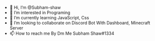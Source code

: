 - 👋 Hi, I’m @Subham-shaw
- 👀 I’m interested in Programing
- 🌱 I’m currently learning JavaScript, Css
- 💞️ I’m looking to collaborate on Discord Bot With Dashboard, Minecraft Server
- 📫 How to reach me By Dm Me Subham Shaw#1334

<!---
Subham-shaw/Subham-shaw is a ✨ special ✨ repository because its `README.md` (this file) appears on your GitHub profile.
You can click the Preview link to take a look at your changes.
--->
